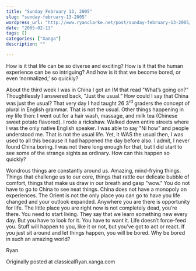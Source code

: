 ```yaml
---
title: "Sunday February 13, 2005"
slug: "sunday-february-13-2005"
wordpress_url: "http://www.ryanclarke.net/post/sunday-february-13-2005/"
date: "2005-02-13"
tags: []
categories: ["Xanga"]
description: ""

---
```


How is it that life can be so diverse and exciting? How is it that the human experience can be so intriguing? And how is it that we become bored, or even ‘normalized,’ so quickly?

About the third week I was in China I got an IM that read "What’s going on?” Thoughtlessly I answered back, "Just the usual.” How could I say that China was just the usual? That very day I had taught 26 3<sup>rd</sup> graders the concept of plural in English grammar. That is not the usual. Other things happening in my life then: I went out for a hair wash, massage, and milk tea (Chinese sweet potato flavored). I rode a rickshaw. Walked down entire streets where I was the only native English speaker. I was able to say "Ni how” and people understood me. That is not the usual life. Yet, it WAS the usual then, I was used to all this because it had happened the day before also. I admit, I never found China boring. I was not there long enough for that, but I did start to see some of the strange sights as ordinary. How can this happen so quickly?

Wondrous things are constantly around us. Amazing, mind-frying things. Things that challenge us to our core, things that rattle our delicate bubble of comfort, things that make us draw in our breath and gasp "wow.” You do not have to go to China to see neat things. China does not have a monopoly on experiences. The Orient is not the only place you can go to have you life changed and your outlook expanded. Anywhere you are there is opportunity for life. The little place you are right now is not completely dead, you’re there. You need to start living. They say that we learn something new every day. But you have to look for it. You have to want it. Life doesn’t force-feed you. Stuff will happen to you, like it or not, but you’ve got to act or react. If you just sit around and let things happen, you will be bored. Why be bored in such an amazing world?

Ryan

Originally posted at classicalRyan.xanga.com


